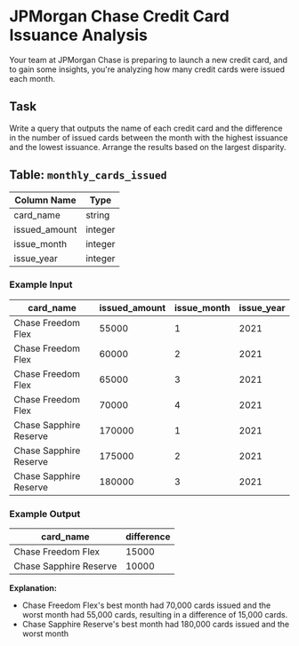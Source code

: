 # JPMorgan Chase Credit Card Issuance Analysis

Your team at JPMorgan Chase is preparing to launch a new credit card, and to gain some insights, you're analyzing how many credit cards were issued each month.

## Task
Write a query that outputs the name of each credit card and the difference in the number of issued cards between the month with the highest issuance and the lowest issuance. Arrange the results based on the largest disparity.

## Table: `monthly_cards_issued`
| Column Name   | Type    |
|---------------|---------|
| card_name     | string  |
| issued_amount | integer |
| issue_month   | integer |
| issue_year    | integer |

### Example Input
| card_name             | issued_amount | issue_month | issue_year |
|-----------------------|---------------|-------------|------------|
| Chase Freedom Flex    | 55000         | 1           | 2021       |
| Chase Freedom Flex    | 60000         | 2           | 2021       |
| Chase Freedom Flex    | 65000         | 3           | 2021       |
| Chase Freedom Flex    | 70000         | 4           | 2021       |
| Chase Sapphire Reserve| 170000        | 1           | 2021       |
| Chase Sapphire Reserve| 175000        | 2           | 2021       |
| Chase Sapphire Reserve| 180000        | 3           | 2021       |

### Example Output
| card_name             | difference |
|-----------------------|------------|
| Chase Freedom Flex    | 15000      |
| Chase Sapphire Reserve| 10000      |

**Explanation:**

- Chase Freedom Flex's best month had 70,000 cards issued and the worst month had 55,000 cards, resulting in a difference of 15,000 cards.
- Chase Sapphire Reserve's best month had 180,000 cards issued and the worst month